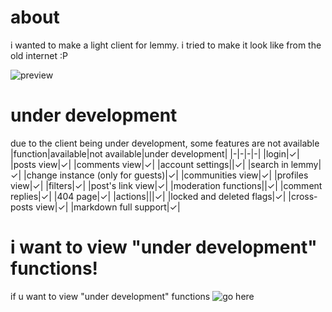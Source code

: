# about
i wanted to make a light client for lemmy. i tried to make it look like from the old internet :P

![preview](https://github.com/user-attachments/assets/71a55300-3673-49e0-b0f3-d9e0718bba9e)

# under development
due to the client being under development, some features are not available
|function|available|not available|under development|
|-|-|-|-|
|login|✓|
|posts view|✓|
|comments view|✓|
|account settings||✓|
|search in lemmy|✓|
|change instance (only for guests)|✓|
|communities view|✓|
|profiles view|✓|
|filters|✓|
|post's link view|✓|
|moderation functions||✓|
|comment replies|✓|
|404 page|✓|
|actions|||✓|
|locked and deleted flags|✓|
|cross-posts view|✓|
|markdown full support|✓|

# i want to view "under development" functions!

if u want to view "under development" functions ![go here](https://github.com/lgor360/oldemmi/dev/tree)
